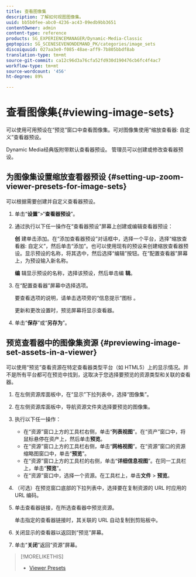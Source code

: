 ```yaml
---
title: 查看图像集
description: 了解如何视图图像集。
uuid: bb5b0fee-abc0-4236-ac43-09edb9bb3651
contentOwner: admin
content-type: reference
products: SG_EXPERIENCEMANAGER/Dynamic-Media-Classic
geptopics: SG_SCENESEVENONDEMAND_PK/categories/image_sets
discoiquuid: 027aa3e0-f085-48ae-aff9-7b805bbdf8ab
translation-type: tm+mt
source-git-commit: ca12c96d3a76cfa52fd930d190476cb6fc4f4ac7
workflow-type: tm+mt
source-wordcount: '456'
ht-degree: 89%

---
```



# 查看图像集{#viewing-image-sets}

可以使用可用预设在“预览”窗口中查看图像集。可对图像集使用“缩放查看器: 自定义”查看器预设。

Dynamic Media经典版附带默认查看器预设。 管理员可以创建或修改查看器预设。

## 为图像集设置缩放查看器预设 {#setting-up-zoom-viewer-presets-for-image-sets}

可以根据需要创建并自定义查看器预设。

1. 单击“**设置**”>“**查看器预设**”。
1. 通过执行以下任一操作在“查看器预设”屏幕上创建或编辑查看器预设：

   **创** 建单击添加。在“添加查看器预设”对话框中，选择一个平台，选择“缩放查看器: 自定义”，然后单击“添加”。也可以使用现有的预设来创建缩放查看器预设。显示预设的名称，将其选中，然后选择“编辑”按钮。在“配置查看器”屏幕上，为预设输入新名称。

   **编** 辑显示预设的名称，选择该预设，然后单击编 **辑**。

1. 在“配置查看器”屏幕中选择选项。

   要查看选项的说明，请单击选项旁的“信息提示”图标 。

   更新和更改设置时，预览屏幕将显示查看器。

1. 单击“**保存**”或“**另存为**”。

## 预览查看器中的图像集资源 {#previewing-image-set-assets-in-a-viewer}

可以使用“预览”查看资源在特定查看器类型平台（如 HTML5）上的显示情况。并不是所有平台都可在预览中找到，这取决于您选择要预览的资源类型和关联的查看器。

1. 在左侧资源库面板中，在“显示”下拉列表中，选择“图像集”。
1. 在左侧资源库面板中，导航资源文件夹选择要预览的图像集。
1. 执行以下任一操作：

   * 在“资源”窗口上方的工具栏右侧，单击“**列表视图**”。在“资产”窗口中，将鼠标悬停在资产上，然后单击&#x200B;**预览**。
   * 在“资源”窗口上方的工具栏右侧，单击“**网格视图**”。在“资源”窗口的资源缩略图窗口中，单击“**预览**”。
   * 在“资源”窗口上方的工具栏的右侧，单击“**详细信息视图**”。在同一工具栏上，单击“**预览**”。
   * 在“资源”窗口中，选择一个资源。在工具栏上，单击&#x200B;**文件** > **预览**。

1. （可选）在预览窗口底部的下拉列表中，选择要在复制资源的 URL 时应用的 URL 编码。
1. 单击查看器链接，在所选查看器中预览资源。

   单击指定的查看器链接时，其关联的 URL 自动复制到剪贴板中。

1. 关闭显示的查看器以返回到“预览”屏幕。
1. 单击“**关闭**”返回“资源”屏幕。

>[!MORELIKETHIS]
>
>* [Viewer Presets](application-setup.md#viewer_presets)

